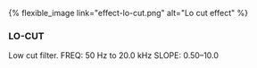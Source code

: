 ---
---

{% flexible_image link="effect-lo-cut.png" alt="Lo cut effect" %}

### LO-CUT
Low cut filter.
FREQ: 50 Hz to 20.0 kHz
SLOPE: 0.50–10.0
